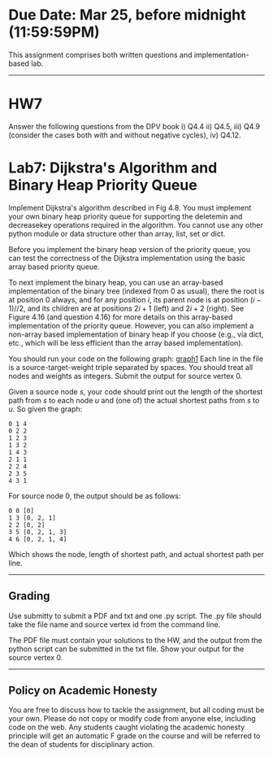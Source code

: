 <!--
.. title: HW7
.. slug: algo_hw7
.. date: 2021-03-19 14:26:01 UTC-04:00
.. tags: 
.. category: 
.. link: 
.. description: 
.. has_math: True
.. type: text
-->

# **Due Date**: Mar 25, before midnight (11:59:59PM)

This assignment comprises both written questions and
implementation-based lab.

---

# HW7

Answer the following questions from the DPV book i) Q4.4 ii) Q4.5, iii)
Q4.9 (consider the cases both with and without negative cycles), iv)
Q4.12.


# Lab7: Dijkstra's Algorithm and Binary Heap Priority Queue

Implement Dijkstra's algorithm described in Fig 4.8. You must implement
your own binary heap priority queue for supporting the deletemin and
decreasekey operations required in the algorithm. You cannot use any
other python module or data structure other than array, list, set or
dict. 

Before you implement the binary heap version of the priority queue, you
can test the correctness of the Dijkstra implementation using the basic
array based priority queue. 

To next implement the binary heap, you can
use an array-based implementation of the binary tree (indexed from
0 as usual), there the root is at position $0$ always, and for any
position $i$, its parent node is at position $(i-1)//2$, and its
children are at positions $2i+1$ (left) and $2i+2$ (right). See Figure
4.16 (and question 4.16) for more details on this array-based
implementation of the priority queue. However, you can also implement a
non-array based implementation of binary heap if you choose (e.g., via
dict, etc., which will be less efficient than the array based
implementation).

You should run your code on the following graph: 
[graph1](http://www.cs.rpi.edu/~zaki/CS2300/data/dijk_graph20.txt) 
Each line in the file is a source-target-weight triple separated by
spaces. You should treat all nodes and weights as integers. 
Submit the output for source vertex 0.

Given a source node $s$, your code should print out the length of the
shortest path from $s$ to each node $u$ and (one of) the actual shortest
paths from $s$ to $u$. So given the graph:

    0 1 4
    0 2 2
    1 2 3
    1 3 2
    1 4 3
    2 1 1
    2 2 4
    2 3 5
    4 3 1

For source node $0$, the output should be as follows:

    0 0 [0]
    1 3 [0, 2, 1]
    2 2 [0, 2]
    3 5 [0, 2, 1, 3]
    4 6 [0, 2, 1, 4]

Which shows the node, length of shortest path, and actual shortest path per line.

---

## Grading

Use submitty to submit a PDF and txt and one .py script. 
The .py file should take the file name and source vertex id from the
command line.

The PDF file must contain your solutions to the HW, and the output from
the python script can be submitted in the txt file. Show
your output for the source vertex 0. 

---

## Policy on Academic Honesty

You are free to discuss how to tackle the assignment, but all coding
must be your own. Please do not copy or modify code from anyone else,
including code on the web. Any students caught violating the academic
honesty principle will get an automatic F grade on the course and will
be referred to the dean of students for disciplinary action.

